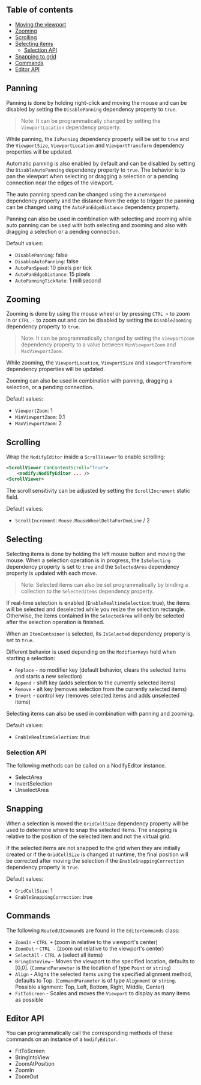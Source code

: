 ## Table of contents

- [Moving the viewport](#panning)
- [Zooming](#zooming)
- [Scrolling](#scrolling)
- [Selecting items](#selecting)
  - [Selection API](#selection-api)
- [Snapping to grid](#snapping)
- [Commands](#commands)
- [Editor API](#editor-api)

## Panning

Panning is done by holding right-click and moving the mouse and can be disabled by setting the `DisablePanning` dependency property to `true`.

> Note: It can be programmatically changed by setting the `ViewportLocation` dependency property.

While panning, the `IsPanning` dependency property will be set to `true` and the `ViewportSize`, `ViewportLocation` and `ViewportTransform` dependency properties will be updated.

Automatic panning is also enabled by default and can be disabled by setting the `DisableAutoPanning` dependency property to `true`. The behavior is to pan the viewport when selecting or dragging a selection or a pending connection near the edges of the viewport.

The auto panning speed can be changed using the `AutoPanSpeed` dependency property and the distance from the edge to trigger the panning can be changed using the `AutoPanEdgeDistance` dependency property.

Panning can also be used in combination with selecting and zooming while auto panning can be used with both selecting and zooming and also with dragging a selection or a pending connection.

Default values:

- `DisablePanning`: false
- `DisableAutoPanning`: false
- `AutoPanSpeed`: 10 pixels per tick
- `AutoPanEdgeDistance`: 15 pixels
- `AutoPanningTickRate`: 1 millisecond

## Zooming

Zooming is done by using the mouse wheel or by pressing `CTRL +` to zoom in or `CTRL -` to zoom out and can be disabled by setting the `DisableZooming` dependency property to `true`.

> Note: It can be programmatically changed by setting the `ViewportZoom` dependency property to a value between `MinViewportZoom` and `MaxViewportZoom`.

While zooming, the `ViewportLocation`, `ViewportSize` and `ViewportTransform` dependency properties will be updated.

Zooming can also be used in combination with panning, dragging a selection, or a pending connection.

Default values:

- `ViewportZoom`: 1
- `MinViewportZoom`: 0.1
- `MaxViewportZoom`: 2

## Scrolling

Wrap the `NodifyEditor` inside a `ScrollViewer` to enable scrolling:

```xml
<ScrollViewer CanContentScroll="True">
    <nodify:NodifyEditor ... />
<ScrollViewer>
```

The scroll sensitivity can be adjusted by setting the `ScrollIncrement` static field.

Default values:

- `ScrollIncrement`: `Mouse.MouseWheelDeltaForOneLine` / 2

## Selecting

Selecting items is done by holding the left mouse button and moving the mouse. When a selection operation is in progress, the `IsSelecting` dependency property is set to `true` and the `SelectedArea` dependency property is updated with each move.

> Note: Selected items can also be set programmatically by binding a collection to the `SelectedItems` dependency property.

If real-time selection is enabled (`EnableRealtimeSelection`: true), the items will be selected and deselected while you resize the selection rectangle. Otherwise, the items contained in the `SelectedArea` will only be selected after the selection operation is finished.

When an `ItemContainer` is selected, its `IsSelected` dependency property is set to `true`.

Different behavior is used depending on the `ModifierKeys` held when starting a selection:

- `Replace` - no modifier key (default behavior, clears the selected items and starts a new selection)
- `Append` - shift key (adds selection to the currently selected items)
- `Remove` - alt key (removes selection from the currently selected items)
- `Invert` - control key (removes selected items and adds unselected items)

Selecting items can also be used in combination with panning and zooming.

Default values:

- `EnableRealtimeSelection`: true

### Selection API

The following methods can be called on a NodifyEditor instance.

- SelectArea
- InvertSelection
- UnselectArea

## Snapping

When a selection is moved the `GridCellSize` dependency property will be used to determine where to snap the selected items.
The snapping is relative to the position of the selected item and not the virtual grid.

If the selected items are not snapped to the grid when they are initially created or if the `GridCellSize` is changed at runtime, the final position will be corrected after moving the selection if the `EnableSnappingCorrection` dependency property is `true`.

Default values:

- `GridCellSize`: 1
- `EnableSnappingCorrection`: true

## Commands

The following `RoutedUICommand`s are found in the `EditorCommands` class:

- `ZoomIn` - `CTRL +` (zoom in relative to the viewport's center)
- `ZoomOut` - `CTRL -` (zoom out relative to the viewport's center)
- `SelectAll` - `CTRL A` (select all items)
- `BringIntoView` - Moves the viewport to the specified location, defaults to [0,0]. (`CommandParameter` is the location of type `Point` or `string`)
- `Align` - Aligns the selected items using the specified alignment method, defaults to Top. (`CommandParameter` is of type `Alignment` or `string`. Possible alignment: Top, Left, Bottom, Right, Middle, Center)
- `FitToScreen` - Scales and moves the `Viewport` to display as many items as possible

## Editor API

You can programmatically call the corresponding methods of these commands on an instance of a `NodifyEditor`.

- FitToScreen
- BringIntoView
- ZoomAtPosition
- ZoomIn
- ZoomOut

